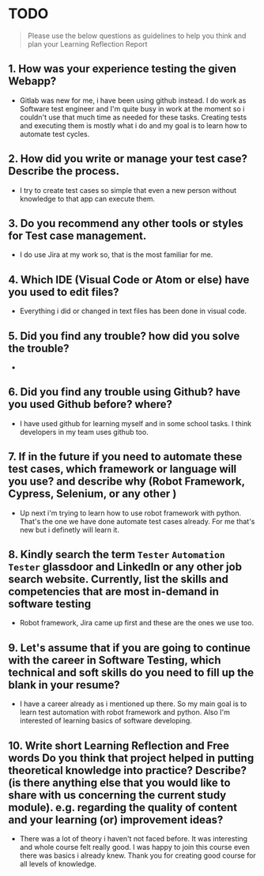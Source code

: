 
# TODO


> Please use the below questions as guidelines to help you think and plan your Learning Reflection Report

## 1. How was your experience testing the given Webapp?
- Gitlab was new for me, i have been using github instead. I do work as Software test engineer and I'm quite busy in work at the moment so i couldn't use that much time as needed for these
tasks. Creating tests and executing them is mostly what i do and my goal is to learn how to automate test cycles.
     

## 2. How did you write or manage your test case? Describe the process.
- I try to create test cases so simple that even a new person without knowledge to that app can execute them.
    

## 3. Do you recommend any other tools or styles for Test case management. 
 - I do use Jira at my work so, that is the most familiar for me.


## 4. Which IDE (Visual Code or Atom or else) have you used to edit files?
- Everything i did or changed in text files has been done in visual code.


     
## 5. Did you find any trouble? how did you solve the trouble?
- 


## 6. Did you find any trouble using Github? have you used Github before? where?
- I have used github for learning myself and in some school tasks. I think developers in my team uses github too.
 

      

## 7. If in the future if you need to automate these test cases, which framework or language will you use? and describe why (Robot Framework, Cypress, Selenium, or any other )
-  Up next i'm trying to learn how to use robot framework with python. That's the one we have done automate test cases already. For me that's new but i definetly will learn it.



## 8. Kindly search the term `Tester` `Automation Tester` glassdoor and LinkedIn or any other job search website. Currently, list the skills and competencies that are most in-demand in software testing
- Robot framework, Jira came up first and these are the ones we use too. 



## 9. **Let's assume** that if you are going to continue with the career in Software Testing, which technical and soft skills do you need to fill up the blank in your resume?
- I have a career already as i mentioned up there. So my main goal is to learn test automation with robot framework and python. Also I'm interested of learning basics of software developing.




## 10. Write short Learning Reflection and  Free words Do you think that project helped in putting theoretical knowledge into practice? Describe? (is there anything else that you would like to share with us concerning the current study module). e.g. regarding the quality of content and your learning (or) improvement ideas? 
- There was a lot of theory i haven't not faced before. It was interesting and whole course felt really good. I was happy to join this course even there was basics i already knew. Thank you for creating good course for all levels of knowledge.




 





